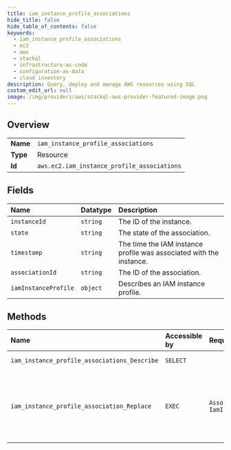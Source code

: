 ```yaml
---
title: iam_instance_profile_associations
hide_title: false
hide_table_of_contents: false
keywords:
  - iam_instance_profile_associations
  - ec2
  - aws    
  - stackql
  - infrastructure-as-code
  - configuration-as-data
  - cloud inventory
description: Query, deploy and manage AWS resources using SQL
custom_edit_url: null
image: /img/providers/aws/stackql-aws-provider-featured-image.png
---
```

  
    

## Overview
<table><tbody>
<tr><td><b>Name</b></td><td><code>iam_instance_profile_associations</code></td></tr>
<tr><td><b>Type</b></td><td>Resource</td></tr>
<tr><td><b>Id</b></td><td><code>aws.ec2.iam_instance_profile_associations</code></td></tr>
</tbody></table>

## Fields
| Name | Datatype | Description |
|:-----|:---------|:------------|
| `instanceId` | `string` | The ID of the instance. |
| `state` | `string` | The state of the association. |
| `timestamp` | `string` | The time the IAM instance profile was associated with the instance. |
| `associationId` | `string` | The ID of the association. |
| `iamInstanceProfile` | `object` | Describes an IAM instance profile. |
## Methods
| Name | Accessible by | Required Params | Description |
|:-----|:--------------|:----------------|:------------|
| `iam_instance_profile_associations_Describe` | `SELECT` |  | Describes your IAM instance profile associations. |
| `iam_instance_profile_association_Replace` | `EXEC` | `AssociationId, IamInstanceProfile` | &lt;p&gt;Replaces an IAM instance profile for the specified running instance. You can use this action to change the IAM instance profile that's associated with an instance without having to disassociate the existing IAM instance profile first.&lt;/p&gt; &lt;p&gt;Use &lt;a&gt;DescribeIamInstanceProfileAssociations&lt;/a&gt; to get the association ID.&lt;/p&gt; |
